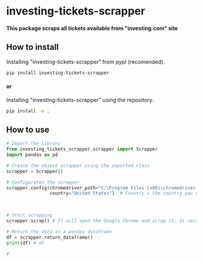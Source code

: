 # investing-tickets-scrapper
#### This package scraps all tickets available from "investing.com" site

## How to install
Installing "investing-tickets-scrapper" from pypi (recomended).
```bash
pip install investing-tickets-scrapper
```

#### or

Installing "investing-tickets-scrapper" using the repository.
```bash
pip install -e .
```

## How to use

```python
# Import the library
from investing_tickets_scrapper.scrapper import Scrapper
import pandas as pd

# Create the object scrapper using the imported class
scrapper = Scrapper()

# Configurates the scrapper
scrapper.config(chromedriver_path="C:\Program Files (x86)\chromedriver.exe", # Chromedriver_path = chromedriver for Selenium, if you don't know what is it, check this video "https://youtu.be/Xjv1sY630Uc" and install it
                country="United States")  # Country = the country you want to scrap the tickeks. To check all countries available you can use "print(scrapper.contries_available())"
                                                                                                      


# Start scrapping
scrapper.scrap() # It will open the Google Chrome and scrap it. Is recommended not to use the mouse and the keboard

# Return the data as a pandas dataframe
df = scrapper.return_dataframe()
print(df) # df

#
```
